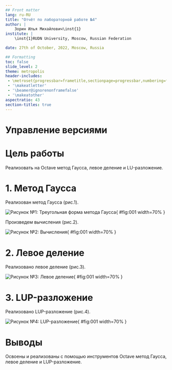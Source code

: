 ```yaml
---
## Front matter
lang: ru-RU
title: "Отчёт по лабораторной работе №4"
author: |
	Зорин Илья Михайлович\inst{1}
institute: |
	\inst{1}RUDN University, Moscow, Russian Federation

date: 27th of October, 2022, Moscow, Russia

## Formatting
toc: false
slide_level: 2
theme: metropolis
header-includes:
 - \metroset{progressbar=frametitle,sectionpage=progressbar,numbering=fraction}
 - '\makeatletter'
 - '\beamer@ignorenonframefalse'
 - '\makeatother'
aspectratio: 43
section-titles: true
---
```


# **Управление версиями**

# **Цель работы**

Реализовать на Octave метод Гаусса, левое деление и LU-разложение.

# **1. Метод Гаусса**

Реализован метод Гаусса (рис.1).

![Рисунок №1: Треугольная форма метода Гаусса](images/1.png){ #fig:001 width=70% }

Произведем вычисления (рис.2).

![Рисунок №2: Вычисления](images/2.png){ #fig:001 width=70% }

# **2. Левое деление**

Реализовано левое деление (рис.3).

![Рисунок №3: Левое деление](images/3.png){ #fig:001 width=70% }

# **3. LUP-разложение**

Реализовано LUP-разложение (рис.4).

![Рисунок №4: LUP-разложение](images/4.png){ #fig:001 width=70% }

# Выводы

Освоены и реализованы с помощью инструментов Octave метод Гаусса, левое деление и LUP-разложение.
